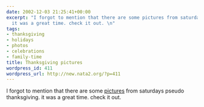 ```yaml
---
date: 2002-12-03 21:25:41+00:00
excerpt: "I forgot to mention that there are some pictures from saturdays pseudo thanksgiving.
  it was a great time. check it out. \n"
tags:
- thanksgiving
- holidays
- photos
- celebrations
- family-time
title: Thanksgiving pictures
wordpress_id: 411
wordpress_url: http://new.nata2.org/?p=411
---
```


I forgot to mention that there are some <a href="http://www.daylin.org/Janise/Holidays/Thanksgiving02/">pictures</a> from saturdays pseudo thanksgiving. it was a great time. check it out.